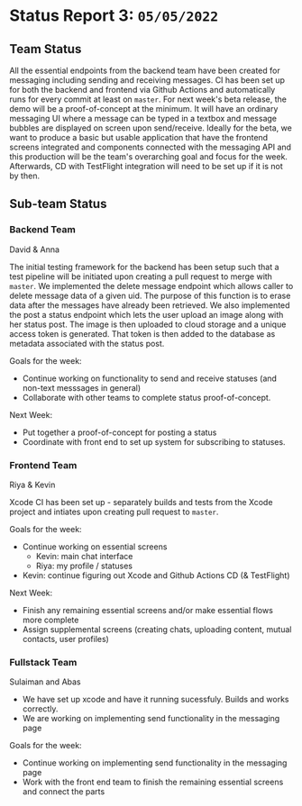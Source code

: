 # Status Report 3: `05/05/2022`

## Team Status

All the essential endpoints from the backend team have been created for messaging including sending and receiving messages. CI has been set up for both the backend and frontend via Github Actions and automatically runs for every commit at least on `master`. For next week's beta release, the demo will be a proof-of-concept at the minimum. It will have an ordinary messaging UI where a message can be typed in a textbox and message bubbles are displayed on screen upon send/receive. Ideally for the beta, we want to produce a basic but usable application that have the frontend screens integrated and components connected with the messaging API and this production will be the team's overarching goal and focus for the week. Afterwards, CD with TestFlight integration will need to be set up if it is not by then.

## Sub-team Status

### Backend Team

David & Anna

The initial testing framework for the backend has been setup such that a test pipeline will be initiated upon creating a pull request to merge with `master`.
We implemented the delete message endpoint which allows caller to delete message data of a given uid. The purpose of this function is to erase data after the messages have already been retrieved. 
We also implemented the post a status endpoint which lets the user upload an image along with her status post. The image is then uploaded to cloud storage and a unique access token is generated. That token is then added to the database as metadata associated with the status post.

Goals for the week:
- Continue working on functionality to send and receive statuses (and non-text messsages in general)
- Collaborate with other teams to complete status proof-of-concept.

Next Week:
- Put together a proof-of-concept for posting a status
- Coordinate with front end to set up system for subscribing to statuses.

### Frontend Team

Riya & Kevin

Xcode CI has been set up - separately builds and tests from the Xcode project and intiates upon creating pull request to `master`.

Goals for the week:
- Continue working on essential screens
  - Kevin: main chat interface
  - Riya: my profile / statuses
- Kevin: continue figuring out Xcode and Github Actions CD (& TestFlight)

Next Week:
- Finish any remaining essential screens and/or make essential flows more complete
- Assign supplemental screens (creating chats, uploading content, mutual contacts, user profiles)

### Fullstack Team

Sulaiman and Abas

- We have set up xcode and have it running sucessfuly. Builds and works correctly. 
- We are working on implementing send functionality in the messaging page

Goals for the week: 
- Continue working on implementing send functionality in the messaging page
- Work with the front end team to finish the remaining essential screens and connect the parts 

